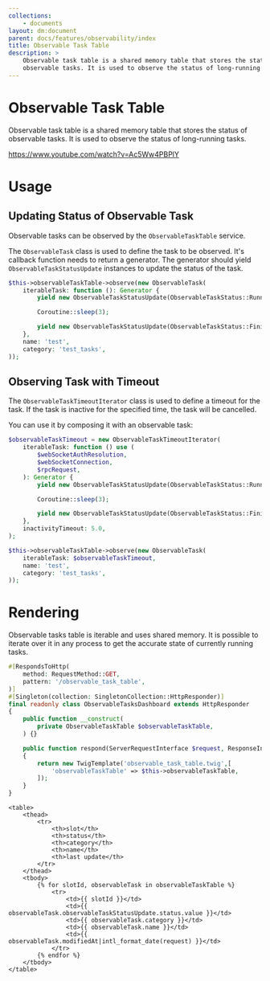 ```yaml
---
collections: 
    - documents
layout: dm:document
parent: docs/features/observability/index
title: Observable Task Table
description: >
    Observable task table is a shared memory table that stores the status of 
    observable tasks. It is used to observe the status of long-running tasks.
---
```


# Observable Task Table

Observable task table is a shared memory table that stores the status of 
observable tasks. It is used to observe the status of long-running tasks.

https://www.youtube.com/watch?v=Ac5Ww4PBPlY

# Usage

## Updating Status of Observable Task

Observable tasks can be observed by the `ObservableTaskTable` service. 

The `ObservableTask` class is used to define the task to be observed. It's
callback function needs to return a generator. The generator should yield 
`ObservableTaskStatusUpdate` instances to update the status of the task.

```php
$this->observableTaskTable->observe(new ObservableTask(
    iterableTask: function (): Generator {
        yield new ObservableTaskStatusUpdate(ObservableTaskStatus::Running, null);

        Coroutine::sleep(3);

        yield new ObservableTaskStatusUpdate(ObservableTaskStatus::Finished, null);
    },
    name: 'test',
    category: 'test_tasks',
));
```

## Observing Task with Timeout

The `ObservableTaskTimeoutIterator` class is used to define a timeout for the 
task. If the task is inactive for the specified time, the task will be 
cancelled.

You can use it by composing it with an observable task:

```php
$observableTaskTimeout = new ObservableTaskTimeoutIterator(
    iterableTask: function () use (
        $webSocketAuthResolution,
        $webSocketConnection,
        $rpcRequest,
    ): Generator {
        yield new ObservableTaskStatusUpdate(ObservableTaskStatus::Running, null);

        Coroutine::sleep(3);

        yield new ObservableTaskStatusUpdate(ObservableTaskStatus::Finished, null);
    },
    inactivityTimeout: 5.0,
);

$this->observableTaskTable->observe(new ObservableTask(
    iterableTask: $observableTaskTimeout,
    name: 'test',
    category: 'test_tasks',
));
```

# Rendering

Observable tasks table is iterable and uses shared memory. It is possible to
iterate over it in any process to get the accurate state of currently running
tasks.

```php file:app/HttpResponder/ObservableTasksDashboard.php
#[RespondsToHttp(
    method: RequestMethod::GET,
    pattern: '/observable_task_table',
)]
#[Singleton(collection: SingletonCollection::HttpResponder)]
final readonly class ObservableTasksDashboard extends HttpResponder
{
    public function __construct(
        private ObservableTaskTable $observableTaskTable,
    ) {}

    public function respond(ServerRequestInterface $request, ResponseInterface $response): HttpInterceptableInterface
    {
        return new TwigTemplate('observable_task_table.twig',[
            'observableTaskTable' => $this->observableTaskTable,
        ]);
    }
}
```

```twig file:app/views/observable_task_table.twig
<table>
    <thead>
        <tr>
            <th>slot</th>
            <th>status</th>
            <th>category</th>
            <th>name</th>
            <th>last update</th>
        </tr>
    </thead>
    <tbody>
        {% for slotId, observableTask in observableTaskTable %}
            <tr>
                <td>{{ slotId }}</td>
                <td>{{ observableTask.observableTaskStatusUpdate.status.value }}</td>
                <td>{{ observableTask.category }}</td>
                <td>{{ observableTask.name }}</td>
                <td>{{ observableTask.modifiedAt|intl_format_date(request) }}</td>
            </tr>
        {% endfor %}
    </tbody>
</table>
```
